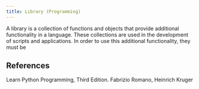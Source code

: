 ```yaml
---
title: Library (Programming)
---
```

A library is a collection of functions and objects that provide additional functionality in a language. These collections are used in the development of scripts and applications. In order to use this additional functionality, they must be 

## References

Learn Python Programming, Third Edition. Fabrizio Romano, Heinrich Kruger
